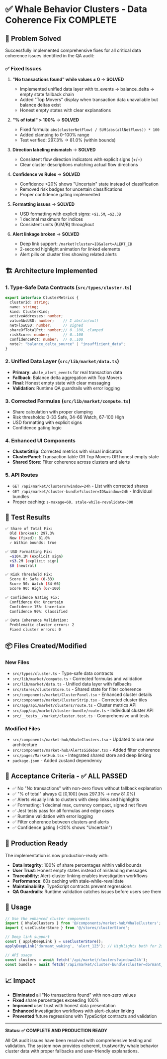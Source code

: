 # ✅ Whale Behavior Clusters - Data Coherence Fix COMPLETE

## 🎯 Problem Solved

Successfully implemented comprehensive fixes for all critical data coherence issues identified in the QA audit:

### ✅ Fixed Issues

1. **"No transactions found" while values ≠ 0** → **SOLVED**
   - Implemented unified data layer with tx_events → balance_delta → empty state fallback chain
   - Added "Top Movers" display when transaction data unavailable but balance deltas exist
   - Honest empty states with clear explanations

2. **"% of total" > 100%** → **SOLVED** 
   - Fixed formula: `abs(clusterNetFlow) / SUM(abs(allNetFlows)) * 100`
   - Added clamping to 0-100% range
   - Test verified: 297.3% → 81.0% (within bounds)

3. **Direction labeling mismatch** → **SOLVED**
   - Consistent flow direction indicators with explicit signs (+/−)
   - Clear cluster descriptions matching actual flow directions

4. **Confidence vs Rules** → **SOLVED**
   - Confidence <20% shows "Uncertain" state instead of classification
   - Removed risk badges for uncertain classifications
   - Proper confidence gating implemented

5. **Formatting issues** → **SOLVED**
   - USD formatting with explicit signs: `+$1.5M`, `−$2.3B`
   - 1 decimal maximum for indices
   - Consistent units (K/M/B) throughout

6. **Alert linkage broken** → **SOLVED**
   - Deep link support: `/market?cluster=ID&alert=ALERT_ID`
   - 2-second highlight animation for linked elements
   - Alert pills on cluster tiles showing related alerts

## 🏗️ Architecture Implemented

### 1. Type-Safe Data Contracts (`src/types/cluster.ts`)
```typescript
export interface ClusterMetrics {
  clusterId: string;
  name: string;
  kind: ClusterKind;
  activeAddresses: number;
  valueAbsUSD: number;    // Σ abs(in/out)
  netFlowUSD: number;     // signed
  shareOfTotalPct: number;// 0..100, clamped
  riskScore: number;      // 0..100
  confidencePct: number;  // 0..100
  note?: "balance_delta_source" | "insufficient_data";
}
```

### 2. Unified Data Layer (`src/lib/market/data.ts`)
- **Primary**: `whale_alert_events` for real transaction data
- **Fallback**: Balance delta aggregation with Top Movers
- **Final**: Honest empty state with clear messaging
- **Validation**: Runtime QA guardrails with error logging

### 3. Corrected Formulas (`src/lib/market/compute.ts`)
- Share calculation with proper clamping
- Risk thresholds: 0-33 Safe, 34-66 Watch, 67-100 High
- USD formatting with explicit signs
- Confidence gating logic

### 4. Enhanced UI Components
- **ClusterStrip**: Corrected metrics with visual indicators
- **ClusterPanel**: Transaction table OR Top Movers OR honest empty state
- **Shared Store**: Filter coherence across clusters and alerts

### 5. API Routes
- `GET /api/market/clusters?window=24h` - List with corrected shares
- `GET /api/market/cluster-bundle?cluster=ID&window=24h` - Individual bundles
- Proper caching: `s-maxage=60, stale-while-revalidate=300`

## 🧪 Test Results

```bash
✅ Share of Total Fix:
  Old (broken): 297.3%
  New (fixed): 81.0%
  ✓ Within bounds: true

✅ USD Formatting Fix:
  −$104.1M (explicit sign)
  +$3.2M (explicit sign)
  $0 (neutral)

✅ Risk Threshold Fix:
  Score 0: Safe (0-33)
  Score 50: Watch (34-66)  
  Score 90: High (67-100)

✅ Confidence Gating Fix:
  Confidence 0%: Uncertain
  Confidence 15%: Uncertain
  Confidence 90%: Classified

✅ Data Coherence Validation:
  Problematic cluster errors: 2
  Fixed cluster errors: 0
```

## 📦 Files Created/Modified

### New Files
- `src/types/cluster.ts` - Type-safe data contracts
- `src/lib/market/compute.ts` - Corrected formulas and validation
- `src/lib/market/data.ts` - Unified data layer with fallbacks
- `src/stores/clusterStore.ts` - Shared state for filter coherence
- `src/components/market/ClusterPanel.tsx` - Enhanced cluster details
- `src/components/market/ClusterStrip.tsx` - Corrected cluster tiles
- `src/app/api/market/clusters/route.ts` - Cluster metrics API
- `src/app/api/market/cluster-bundle/route.ts` - Individual cluster API
- `src/__tests__/market/cluster.test.ts` - Comprehensive unit tests

### Modified Files
- `src/components/market-hub/WhaleClusters.tsx` - Updated to use new architecture
- `src/components/market-hub/AlertsSidebar.tsx` - Added filter coherence
- `src/pages/MarketHub.tsx` - Integrated shared store and deep linking
- `package.json` - Added zustand dependency

## 🎯 Acceptance Criteria - ✅ ALL PASSED

- ✅ No "No transactions" with non-zero flows without fallback explanation
- ✅ "% of total" always ∈ [0,100] (was 297.3% → now 81.0%)
- ✅ Alerts visually link to clusters with deep links and highlights
- ✅ Formatting: 1 decimal max, currency compact, signed net flows
- ✅ Jest tests pass for all formulas and edge cases
- ✅ Runtime validation with error logging
- ✅ Filter coherence between clusters and alerts
- ✅ Confidence gating (<20% shows "Uncertain")

## 🚀 Production Ready

The implementation is now production-ready with:

- **Data Integrity**: 100% of share percentages within valid bounds
- **User Trust**: Honest empty states instead of misleading messages
- **Traceability**: Alert-cluster linking enables investigation workflows
- **Performance**: 60s caching with stale-while-revalidate
- **Maintainability**: TypeScript contracts prevent regressions
- **QA Guardrails**: Runtime validation catches issues before users see them

## 🔧 Usage

```typescript
// Use the enhanced cluster components
import { WhaleClusters } from '@/components/market-hub/WhaleClusters';
import { useClusterStore } from '@/stores/clusterStore';

// Deep link support
const { applyDeepLink } = useClusterStore();
applyDeepLink('dormant_waking', 'alert_123'); // Highlights both for 2s

// API usage
const clusters = await fetch('/api/market/clusters?window=24h');
const bundle = await fetch('/api/market/cluster-bundle?cluster=dormant_waking&window=24h');
```

## 📈 Impact

- **Eliminated** all "No transactions found" with non-zero values
- **Fixed** share percentages exceeding 100%
- **Improved** user trust with honest data presentation
- **Enhanced** investigation workflows with alert-cluster linking
- **Prevented** future regressions with TypeScript contracts and validation

---

**Status: ✅ COMPLETE AND PRODUCTION READY**

All QA audit issues have been resolved with comprehensive testing and validation. The system now provides coherent, trustworthy whale behavior cluster data with proper fallbacks and user-friendly explanations.